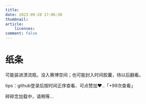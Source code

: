 ```yaml
---
title: 
date: 2023-09-28 17:06:50
thumbnail: 
article:
    licenses:
comment: false
---
```


<div class = "text-center"><h1>纸条</h1></div><div class = "text-tips">

可能装进漂流瓶，没入赛博空间；也可能封入时间胶囊，待以后翻看。

<!-- 方案四 -->
<!-- tips：github登录后按时间正序查看、可点赞加❤️、本插件[地址](https://github.com/removeif/gitalk)..<span id="busuanzi_container_page_pv">「<span id="busuanzi_value_page_pv">+99</span>次查看」</span></div>
<div id="comment-container1"><div class="text-tips">碎碎念加载中，请稍等...</div></div>
<link rel="stylesheet" href="https://cdnjs.loli.net/ajax/libs/gitalk/1.6.0/gitalk.css"/>
<script>
    $.getScript("/js/gitalk_self.min.js", function () {
        var gitalk = new Gitalk({
            clientID: 'dae8c0049c7911dd0ba5',
            clientSecret: '74886ab9d902dd7e8ffd560862db00676a34d2c4',
            id: 'test',
            repo: 'hollowgl.github.io',
            owner: 'hollowgl',
            admin: "hollowgl",
            createIssueManually: true,
            distractionFreeMode: false
        });
        gitalk.render('comment-container1');
    });
</script> -->



<!-- 方案三，复制于[网页源码](view-source:https://removeif.github.io/self-talking/) -->
<!-- <p>tips：github登录后按时间正序查看、可点赞加❤️、本插件<a target="_blank" rel="noopener" href="https://github.com/removeif/gitalk">地址</a>..<span id="busuanzi_container_page_pv">「<span id="busuanzi_value_page_pv">+99</span>次查看」</span></div></p>
<div id="comment-container1"><div class="text-tips">碎碎念加载中，请稍等...</div></div>
<script>
    $.getScript("https://cdn.jsdelivr.net/gh/removeif/removeif.github.io@v4.1.1/js/gitalk_self.min.js", function () {
        var gitalk = new Gitalk({
            clientID: 'dae8c0049c7911dd0ba5',
            clientSecret: '74886ab9d902dd7e8ffd560862db00676a34d2c4',
            id: 'test',
            repo: 'hollowgl.github.io',
            owner: 'hollowgl',
            admin: "hollowgl",
            createIssueManually: true,
            distractionFreeMode: false
        });
        gitalk.render('comment-container1');
    });
</script> -->

<!-- 方案二，抄自[开源代码](https://raw.githubusercontent.com/removeif/hexo-theme-amazing/master/ex_pages/source/self-talking/index.md) -->
<!-- js代码试过各个版本的，最终效果都一样 -->
<p>tips：github登录后按时间正序查看、可点赞加❤️</a>..<span id="busuanzi_container_page_pv">「<span id="busuanzi_value_page_pv">+99</span>次查看」</span></div></p>
<script src="/js/gitalk_self.min.js"></script>
<!-- <link rel="stylesheet" href="https://cdnjs.loli.net/ajax/libs/gitalk/1.6.0/gitalk.css"> -->
<link rel="stylesheet" href="/css/self_talking.css">
<div id="comment-container1"><div class="text-tips">碎碎念加载中，请稍等...</div></div>
<script>
    var gitalk = new Gitalk({
        clientID: 'dae8c0049c7911dd0ba5',
        clientSecret: '74886ab9d902dd7e8ffd560862db00676a34d2c4',
        id: 'test',
        repo: 'hollowgl.github.io',
        owner: 'hollowgl',
        admin: "hollowgl",
        createIssueManually: true,
        distractionFreeMode: false
    })
    gitalk.render('comment-container1')
</script>




<!-- 方案一，来自gitalk官方文档 -->
<!-- <link rel="stylesheet" href="https://cdn.jsdelivr.net/npm/gitalk@1/dist/gitalk.css">
<!-- <script src="https://cdn.jsdelivr.net/npm/gitalk@1/dist/gitalk.min.js"></script>
<div id="comment-container1"></div>
<script>
    var gitalk = new Gitalk({
        clientID: 'dae8c0049c7911dd0ba5',
        clientSecret: '74886ab9d902dd7e8ffd560862db00676a34d2c4',
        id: 'test',
        repo: 'hollowgl.github.io',
        owner: 'hollowgl',
        admin: "hollowgl",
        createIssueManually: true,
        distractionFreeMode: false
    })
    gitalk.render('comment-container1')
</script> -->


